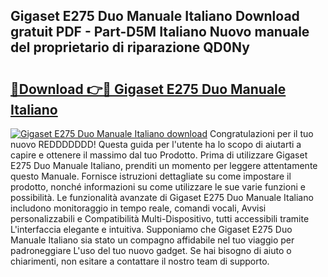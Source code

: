 ## Gigaset E275 Duo Manuale Italiano Download gratuit PDF - Part-D5M Italiano Nuovo manuale del proprietario di riparazione QD0Ny

# <h2><a href="http://dfaod2.blite.top/?on=Gigaset+E275+Duo+Manuale+Italiano">🔗Download 👉🔴 Gigaset E275 Duo Manuale Italiano</a></h2>

[![Gigaset E275 Duo Manuale Italiano download](https://i.imgur.com/lujVjoI.png)](http://dfaod2.blite.top/?on=Gigaset+E275+Duo+Manuale+Italiano)
Congratulazioni per il tuo nuovo REDDDDDDD! Questa guida per l'utente ha lo scopo di aiutarti a capire e ottenere il massimo dal tuo Prodotto. Prima di utilizzare Gigaset E275 Duo Manuale Italiano, prenditi un momento per leggere attentamente questo Manuale. Fornisce istruzioni dettagliate su come impostare il prodotto, nonché informazioni su come utilizzare le sue varie funzioni e possibilità. Le funzionalità avanzate di Gigaset E275 Duo Manuale Italiano includono monitoraggio in tempo reale, comandi vocali, Avvisi personalizzabili e Compatibilità Multi-Dispositivo, tutti accessibili tramite L'interfaccia elegante e intuitiva. Supponiamo che Gigaset E275 Duo Manuale Italiano sia stato un compagno affidabile nel tuo viaggio per padroneggiare L'uso del tuo nuovo gadget. Se hai bisogno di aiuto o chiarimenti, non esitare a contattare il nostro team di supporto.
